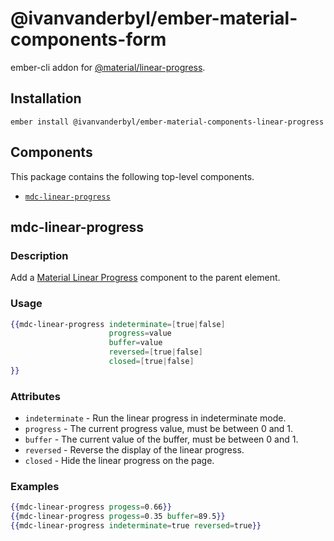 @ivanvanderbyl/ember-material-components-form
======================

ember-cli addon for [@material/linear-progress](https://github.com/material-components/material-components-web/tree/master/packages/mdc-linear-progress).

Installation
------------

    ember install @ivanvanderbyl/ember-material-components-linear-progress

Components
-------------

This package contains the following top-level components.

* [`mdc-linear-progress`](#mdc-linear-progress)

mdc-linear-progress
--------------------

### Description

Add a [Material Linear Progress](https://material.io/design/components/sliders.html) component to
the parent element.

### Usage

```handlebars
{{mdc-linear-progress indeterminate=[true|false]
                      progress=value
                      buffer=value
                      reversed=[true|false]
                      closed=[true|false]
}}
```

### Attributes

* `indeterminate` - Run the linear progress in indeterminate mode.
* `progress` - The current progress value, must be between 0 and 1.
* `buffer` - The current value of the buffer, must be between 0 and 1.
* `reversed` - Reverse the display of the linear progress.
* `closed` - Hide the linear progress on the page.

### Examples

```handlebars
{{mdc-linear-progress progess=0.66}}
{{mdc-linear-progress progess=0.35 buffer=89.5}}
{{mdc-linear-progress indeterminate=true reversed=true}}
```
